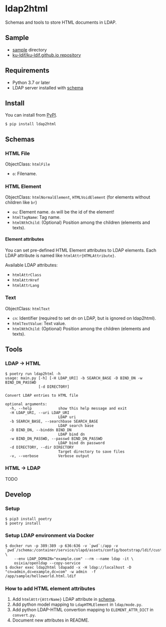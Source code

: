 # ldap2html

Schemas and tools to store HTML documents in LDAP.

## Sample

- [sample](./sample) directory
- [ku-ldif/ku-ldif.github.io repository](https://github.com/ku-ldif/ku-ldif.github.io)

## Requirements

- Python 3.7 or later
- LDAP server installed with [schema](./schema/html.ldif)

## Install

You can install from [PyPI](https://pypi.org/project/ldap2html/).

```
$ pip install ldap2html
```

## Schemas

### HTML File

ObjectClass: `htmlFile`

- `o`: Filename.

### HTML Element

ObjectClass: `htmlNormalElement`, `HTMLVoidElement` (for elements without children like `br`)

- `ou`: Element name. `dn` will be the id of the element!
- `htmlTagName`: Tag name.
- `htmlNthChild`: (Optional) Position among the children (elements and texts).


#### Element attributes

You can set pre-defined HTML Element attributes to LDAP elements. Each LDAP attribute is named like `htmlAttr{HTMLAttribute}`.

Available LDAP attributes:

- `htmlAttrClass`
- `htmlAttrHref`
- `htmlAttrLang`

### Text

ObjectClass: `htmlText`

- `cn`: Identifier (required to set dn on LDAP, but is ignored on ldap2html).
- `htmlTextValue`: Text value.
- `htmlNthChild`: (Optional) Position among the children (elements and texts).

## Tools

### LDAP -> HTML

```console
$ poetry run ldap2html -h
usage: main.py [-h] [-H LDAP_URI] -b SEARCH_BASE -D BIND_DN -w BIND_DN_PASSWD
               [-d DIRECTORY]

Convert LDAP entries to HTML file

optional arguments:
  -h, --help            show this help message and exit
  -H LDAP_URI, --uri LDAP_URI
                        LDAP uri
  -b SEARCH_BASE, --searchbase SEARCH_BASE
                        LDAP search base
  -D BIND_DN, --binddn BIND_DN
                        LDAP bind dn
  -w BIND_DN_PASSWD, --passwd BIND_DN_PASSWD
                        LDAP bind dn password
  -d DIRECTORY, --dir DIRECTORY
                        Target directory to save files
  -v, --verbose         Verbose output
```

### HTML -> LDAP

TODO

## Develop

### Setup

```cosnsole
$ pip3 install poetry
$ poetry install
```

### Setup LDAP environment via Docker

```console
$ docker run -p 389:389 -p 636:636 -v `pwd`:/app -v `pwd`/schema:/container/service/slapd/assets/config/bootstrap/ldif/custom \
    --env LDAP_DOMAIN="example.com" --rm --name ldap -it \
    osixia/openldap --copy-service
$ docker exec ldap2html ldapadd -x -H ldap://localhost -D "cn=admin,dc=example,dc=com" -w admin  -f /app/sample/helloworld.html.ldif
```

### How to add HTML element attributes

1. Add `htmlAttr{AttrName}` LDAP attribute in [schema](./schema/html.ldif).
2. Add python model mapping to `LdapHTMLElement` in `ldap/mode.py`.
3. Add python LDAP-HTML convertion mapping to `ELEMENT_ATTR_DICT` in `convert.py`.
4. Document new attributes in README.
